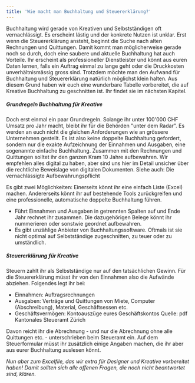 ```yaml
---
title: 'Wie macht man Buchhaltung und Steuererklärung?'
---
```


Buchhaltung wird gerade von Kreativen und Selbstständigen oft vernachlässigt. Es erscheint lästig und der konkrete Nutzen ist unklar. Erst wenn die Steuererklärung ansteht, beginnt die Suche nach alten Rechnungen und Quittungen. Damit kommt man möglicherweise gerade noch so durch, doch eine saubere und aktuelle Buchhaltung hat auch Vorteile. Ihr erscheint als professioneller Dienstleister und könnt aus euren Daten lernen, falls ein Auftrag einmal zu lange geht oder die Druckkosten unverhältnismässig gross sind. Trotzdem möchte man den Aufwand für Buchhaltung und Steuererklärung natürlich möglichst klein halten. Aus diesem Grund haben wir euch eine wunderbare Tabelle vorbereitet, die auf Kreative Buchhaltung zu geschnitten ist. Ihr findet sie im nächsten Kapitel.

##### Grundregeln Buchhaltung für Kreative

Doch erst einmal ein paar Grundregeln. Solange ihr unter 100'000 CHF Umsatz pro Jahr macht, bleibt ihr für die Behörden "unter dem Radar". Es werden an euch nicht die gleichen Anforderungen wie an grössere Unternehmen gestellt. Es ist also keine doppelte Buchhaltung gefordert, sondern nur die exakte Aufzeichnung der Einnahmen und Ausgaben, eine sogenannte einfache Buchhaltung. Zusammen mit den Rechnungen und Quittungen solltet ihr den ganzen Kram 10 Jahre aufbewahren. Wir empfehlen alles digital zu haben, aber sind uns hier im Detail unsicher über die rechtliche Beweislage von digitalen Dokumenten. Siehe auch: Die vernachlässigte Aufbewahrungspflicht

Es gibt zwei Möglichkeiten: Einerseits könnt ihr eine einfach Liste (Excel) machen. Andererseits könnt ihr auf bestehende Tools zurückgreifen und eine professionelle, automatische doppelte Buchhaltung führen.

- Führt Einnahmen und Ausgaben in getrennten Spalten auf und Ende Jahr rechnet ihr zusammen. Die dazugehörigen Belege könnt ihr nummerieren oder sonstwie geordnet aufbewahren.
- Es gibt unzählige Anbieter von Buchhaltungssoftware. Oftmals ist sie nicht optimal auf Selbstständige zugeschnitten, zu teuer oder zu umständlich.

##### Steuererklärung für Kreative

Steuern zahlt ihr als Selbstständige nur auf den tatsächlichen Gewinn. Für die Steuererklärung müsst ihr von den Einnahmen also die Aufwände abziehen. Folgendes legt ihr bei:

- Einnahmen: Auftragsrechnungen
- Ausgaben: Verträge und Quittungen von Miete, Computer (Abschreibung), Material, Geschäftsessen etc.
- Geschäftsvermögen: Kontoauszüge eures Geschäftskontos
Quelle: pdf Kantonales Steueramt Zürich

Davon reicht ihr die Abrechnung - und nur die Abrechnung ohne alle Quittungen etc. - unterschrieben beim Steueramt ein. Auf dem Steuerformular müsst ihr zusätzlich einige Angaben machen, die ihr aber aus eurer Buchhaltung auslesen könnt. 

*Nun aber zum Excelfile, das wir extra für Designer und Kreative vorbereitet haben! Damit sollten sich alle offenen Fragen, die noch nicht beantwortet sind, klären.*
